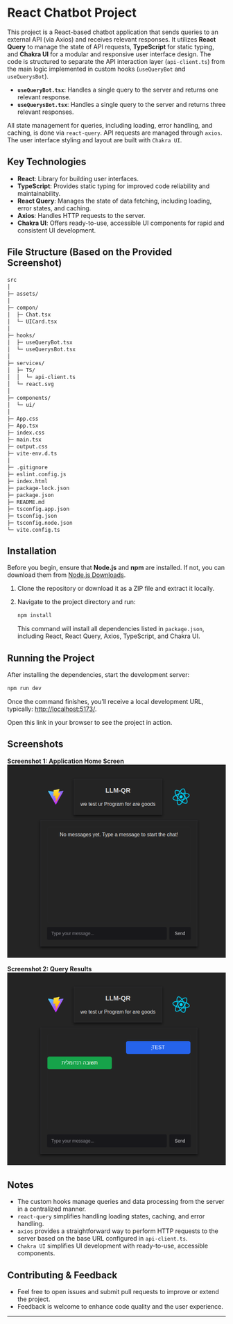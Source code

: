 # React Chatbot Project

This project is a React-based chatbot application that sends queries to an external API (via Axios) and receives relevant responses. It utilizes **React Query** to manage the state of API requests, **TypeScript** for static typing, and **Chakra UI** for a modular and responsive user interface design. The code is structured to separate the API interaction layer (`api-client.ts`) from the main logic implemented in custom hooks (`useQueryBot` and `useQuerysBot`).

- **`useQueryBot.tsx`**: Handles a single query to the server and returns one relevant response.
- **`useQuerysBot.tsx`**: Handles a single query to the server and returns three relevant responses.

All state management for queries, including loading, error handling, and caching, is done via `react-query`. API requests are managed through `axios`. The user interface styling and layout are built with `Chakra UI`.

## Key Technologies

- **React**: Library for building user interfaces.
- **TypeScript**: Provides static typing for improved code reliability and maintainability.
- **React Query**: Manages the state of data fetching, including loading, error states, and caching.
- **Axios**: Handles HTTP requests to the server.
- **Chakra UI**: Offers ready-to-use, accessible UI components for rapid and consistent UI development.

## File Structure (Based on the Provided Screenshot)

```
src
│
├─ assets/
│
├─ compon/
│  ├─ Chat.tsx
│  └─ UICard.tsx
│
├─ hooks/
│  ├─ useQueryBot.tsx
│  └─ useQuerysBot.tsx
│
├─ services/
│  ├─ TS/
│  │  └─ api-client.ts
│  └─ react.svg
│
├─ components/
│  └─ ui/
│
├─ App.css
├─ App.tsx
├─ index.css
├─ main.tsx
├─ output.css
├─ vite-env.d.ts
│
├─ .gitignore
├─ eslint.config.js
├─ index.html
├─ package-lock.json
├─ package.json
├─ README.md
├─ tsconfig.app.json
├─ tsconfig.json
├─ tsconfig.node.json
└─ vite.config.ts
```

## Installation

Before you begin, ensure that **Node.js** and **npm** are installed. If not, you can download them from [Node.js Downloads](https://nodejs.org/).

1. Clone the repository or download it as a ZIP file and extract it locally.
2. Navigate to the project directory and run:

   ```bash
   npm install
   ```

   This command will install all dependencies listed in `package.json`, including React, React Query, Axios, TypeScript, and Chakra UI.

## Running the Project

After installing the dependencies, start the development server:

```bash
npm run dev
```

Once the command finishes, you’ll receive a local development URL, typically: [http://localhost:5173/](http://localhost:5173/).

Open this link in your browser to see the project in action.

## Screenshots

**Screenshot 1: Application Home Screen**  
![Home Screen](./src/screenshot/homeScr.png)

**Screenshot 2: Query Results**  
![Query Results](./src/screenshot/ChatScr.png)

## Notes

- The custom hooks manage queries and data processing from the server in a centralized manner.
- `react-query` simplifies handling loading states, caching, and error handling.
- `axios` provides a straightforward way to perform HTTP requests to the server based on the base URL configured in `api-client.ts`.
- `Chakra UI` simplifies UI development with ready-to-use, accessible components.

## Contributing & Feedback

- Feel free to open issues and submit pull requests to improve or extend the project.
- Feedback is welcome to enhance code quality and the user experience.

---
